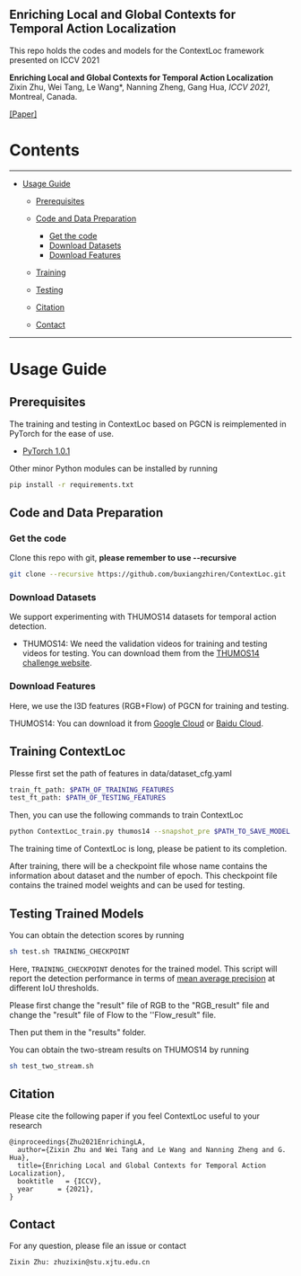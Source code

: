 ## Enriching Local and Global Contexts for Temporal Action Localization



This repo holds the codes and models for the ContextLoc framework presented on ICCV 2021

**Enriching Local and Global Contexts for Temporal Action Localization**
Zixin Zhu, Wei Tang, Le Wang*, Nanning Zheng, Gang Hua,  *ICCV 2021*, Montreal, Canada.

[[Paper]](https://arxiv.org/pdf/2107.12960.pdf)




# Contents
----

* [Usage Guide](#usage-guide)
   * [Prerequisites](#prerequisites)
   * [Code and Data Preparation](#code-and-data-preparation)
      * [Get the code](#get-the-code)
      * [Download Datasets](#download-datasets)
      * [Download Features](#download-features)
   * [Training](#training-ContextLoc)
   * [Testing](#testing-trained-models)

   * [Citation](#citation)
   * [Contact](#contact)


----
# Usage Guide

## Prerequisites


The training and testing in ContextLoc based on PGCN is reimplemented in PyTorch for the ease of use. 

- [PyTorch 1.0.1][pytorch]
                   
Other minor Python modules can be installed by running

```bash
pip install -r requirements.txt
```

 
 
## Code and Data Preparation


### Get the code

Clone this repo with git, **please remember to use --recursive**

```bash
git clone --recursive https://github.com/buxiangzhiren/ContextLoc.git
```

### Download Datasets

We support experimenting with THUMOS14 datasets for temporal action detection.

- THUMOS14: We need the validation videos for training and testing videos for testing. 
You can download them from the [THUMOS14 challenge website][thumos14].
 


### Download Features

Here, we use the I3D features (RGB+Flow) of PGCN for training and testing. 

THUMOS14: You can download it from [Google Cloud][features_google] or [Baidu Cloud][features_baidu].



## Training ContextLoc


Plesse first set the path of features in data/dataset_cfg.yaml

```bash
train_ft_path: $PATH_OF_TRAINING_FEATURES
test_ft_path: $PATH_OF_TESTING_FEATURES
```


Then, you can use the following commands to train ContextLoc

```bash
python ContextLoc_train.py thumos14 --snapshot_pre $PATH_TO_SAVE_MODEL
```

The training time of ContextLoc is long, please be patient to its completion.

After training, there will be a checkpoint file whose name contains the information about dataset and the number of epoch.
This checkpoint file contains the trained model weights and can be used for testing.

## Testing Trained Models




You can obtain the detection scores by running 

```bash
sh test.sh TRAINING_CHECKPOINT
```

Here, `TRAINING_CHECKPOINT` denotes for the trained model.
This script will report the detection performance in terms of [mean average precision][map] at different IoU thresholds.

Please first change the "result" file of RGB to the "RGB_result" file and change the "result" file of Flow to the ''Flow_result" file.

Then put them in the "results" folder.

You can obtain the two-stream results on THUMOS14 by running
```bash
sh test_two_stream.sh
```


## Citation


Please cite the following paper if you feel ContextLoc useful to your research

```
@inproceedings{Zhu2021EnrichingLA,
  author={Zixin Zhu and Wei Tang and Le Wang and Nanning Zheng and G. Hua},
  title={Enriching Local and Global Contexts for Temporal Action Localization},
  booktitle   = {ICCV},
  year      = {2021},
}
```

## Contact
For any question, please file an issue or contact
```
Zixin Zhu: zhuzixin@stu.xjtu.edu.cn
```



[ucf101]:http://crcv.ucf.edu/data/UCF101.php
[hmdb51]:http://serre-lab.clps.brown.edu/resource/hmdb-a-large-human-motion-database/
[caffe]:https://github.com/yjxiong/caffe
[df]:https://github.com/yjxiong/dense_flow
[anaconda]:https://www.continuum.io/downloads
[tdd]:https://github.com/wanglimin/TDD
[anet]:https://github.com/yjxiong/anet2016-cuhk
[faq]:https://github.com/yjxiong/temporal-segment-networks/wiki/Frequently-Asked-Questions
[bs_line]:https://github.com/yjxiong/temporal-segment-networks/blob/master/models/ucf101/tsn_bn_inception_flow_train_val.prototxt#L8
[bug]:https://github.com/yjxiong/caffe/commit/c0d200ba0ed004edcfd387163395be7ea309dbc3
[tsn_site]:http://yjxiong.me/others/tsn/
[custom guide]:https://github.com/yjxiong/temporal-segment-networks/wiki/Working-on-custom-datasets.
[thumos14]:http://crcv.ucf.edu/THUMOS14/download.html
[tsn]:https://github.com/yjxiong/temporal-segment-networks
[anet_down]:https://github.com/activitynet/ActivityNet/tree/master/Crawler
[map]:http://homepages.inf.ed.ac.uk/ckiw/postscript/ijcv_voc09.pdf
[action_kinetics]:http://yjxiong.me/others/kinetics_action/
[pytorch]:https://github.com/pytorch/pytorch
[ssn]:http://yjxiong.me/others/ssn/
[untrimmednets]:https://github.com/wanglimin/UntrimmedNet
[emv]:https://github.com/zbwglory/MV-release
[features_google]: https://drive.google.com/open?id=1C6829qlU_vfuiPdJSqHz3qSqqc0SDCr_
[features_baidu]: https://pan.baidu.com/s/1Dqbcm5PKbK-8n0ZT9KzxGA
[features_baidu_anet_flow]: https://pan.baidu.com/s/1irWHfdF8RJCQcy1D10GlfA 
[features_google_anet_rgb]: https://drive.google.com/drive/folders/1UHT3S--vo8MCT8AX3ajHE6TcAThDxFlF?usp=sharing 
